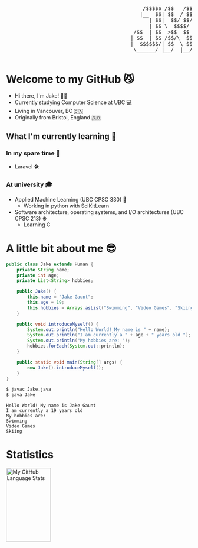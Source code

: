 
<p align="right">
  <pre>
                                            /$$$$$ /$$   /$$ /$$   /$$ /$$$$$$$$
                                           |__  $$| $$  / $$| $$  | $$| $$_____/
                                              | $$|  $$/ $$/| $$  | $$| $$      
                                              | $$ \  $$$$/ | $$$$$$$$| $$$$$   
                                         /$$  | $$  >$$  $$ |_____  $$| $$__/   
                                        | $$  | $$ /$$/\  $$      | $$| $$      
                                        |  $$$$$$/| $$  \ $$      | $$| $$$$$$$$
                                         \______/ |__/  |__/      |__/|________/
        </pre>
</p>

# Welcome to my GitHub 😼
* Hi there, I'm Jake! 👨‍🦱
* Currently studying Computer Science at UBC 💻
* Living in Vancouver, BC 🇨🇦
* Originally from Bristol, England 🇬🇧
  
## What I'm currently learning 🌱
### In my spare time 🧩
* Laravel 🛠️

### At university 🎓
* Applied Machine Learning (UBC CPSC 330) 🤖
  * Working in python with SciKitLearn
* Software architecture, operating systems, and I/O architectures (UBC CPSC 213) ⚙️
  * Learning C

# A little bit about me 😎
```java
public class Jake extends Human {
    private String name;
    private int age;
    private List<String> hobbies;

    public Jake() {
        this.name = "Jake Gaunt";
        this.age = 19;
        this.hobbies = Arrays.asList("Swimming", "Video Games", "Skiing");
    }

    public void introduceMyself() {
        System.out.println("Hello World! My name is " + name);
        System.out.println("I am currently a " + age + " years old ");
        System.out.println("My hobbies are: ");
        hobbies.forEach(System.out::println);
    }

    public static void main(String[] args) {
        new Jake().introduceMyself();
    }
}
```

```bash
$ javac Jake.java
$ java Jake
```
```plaintext
Hello World! My name is Jake Gaunt
I am currently a 19 years old 
My hobbies are: 
Swimming
Video Games
Skiing

```

# Statistics

<div style="display: flex; justify-content: space-between; align-items: center;">
  
  <img src="https://github-readme-stats.vercel.app/api/top-langs/?username=jx4e&langs_count=5&theme=tokyonight" alt="My GitHub Language Stats" style="width: 49%; height: 200px;"/>

</div>
